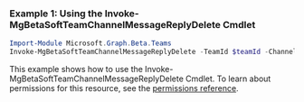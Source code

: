 ### Example 1: Using the Invoke-MgBetaSoftTeamChannelMessageReplyDelete Cmdlet
```powershell
Import-Module Microsoft.Graph.Beta.Teams
Invoke-MgBetaSoftTeamChannelMessageReplyDelete -TeamId $teamId -ChannelId $channelId -ChatMessageId $chatMessageId -ChatMessageId1 $chatMessageId1
```
This example shows how to use the Invoke-MgBetaSoftTeamChannelMessageReplyDelete Cmdlet.
To learn about permissions for this resource, see the [permissions reference](/graph/permissions-reference).
